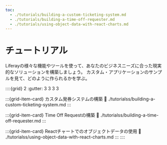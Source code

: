 ```yaml
---
toc:
  - ./tutorials/building-a-custom-ticketing-system.md
  - ./tutorials/building-a-time-off-requester.md
  - ./tutorials/using-object-data-with-react-charts.md
---
```

# チュートリアル

Liferayの様々な機能やツールを使って、あなたのビジネスニーズに合った現実的なソリューションを構築しましょう。 カスタム・アプリケーションのサンプルを見て、どのように作られるかを学ぶ。

::::{grid} 2
:gutter: 3 3 3 3

:::{grid-item-card}  カスタム発券システムの構築
:link: ./tutorialss/building-a-custom-ticketing-system.md
:::

:::{grid-item-card}  Time Off Requestの構築
:link: ./tutorialss/building-a-time-off-requester.md
:::

:::{grid-item-card}  Reactチャートでのオブジェクトデータの使用
:link: ./tutorialss/using-object-data-with-react-charts.md
:::
::::